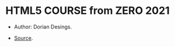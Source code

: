 # HTML5 COURSE from ZERO 2021

- Author: Dorian Desings.

- [Source](https://www.youtube.com/playlist?list=PLROIqh_5RZeB92ME1GFyeqDVOa-gL0Ybd).

